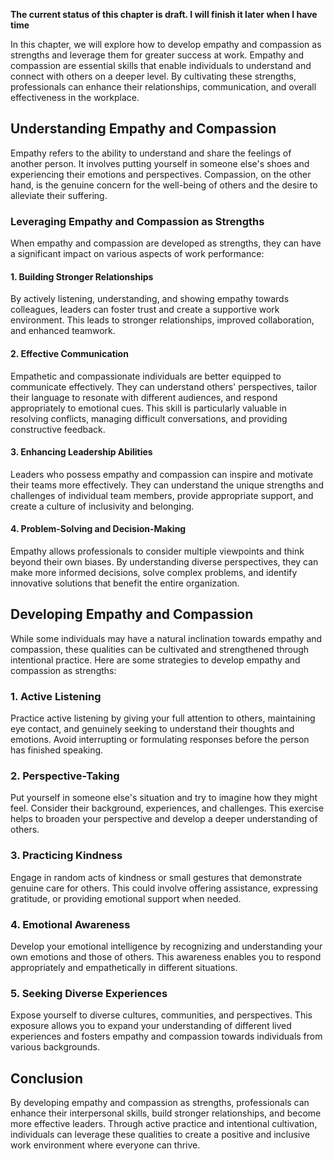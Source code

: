 **The current status of this chapter is draft. I will finish it later when I have time**

In this chapter, we will explore how to develop empathy and compassion as strengths and leverage them for greater success at work. Empathy and compassion are essential skills that enable individuals to understand and connect with others on a deeper level. By cultivating these strengths, professionals can enhance their relationships, communication, and overall effectiveness in the workplace.

Understanding Empathy and Compassion
------------------------------------

Empathy refers to the ability to understand and share the feelings of another person. It involves putting yourself in someone else's shoes and experiencing their emotions and perspectives. Compassion, on the other hand, is the genuine concern for the well-being of others and the desire to alleviate their suffering.

### Leveraging Empathy and Compassion as Strengths

When empathy and compassion are developed as strengths, they can have a significant impact on various aspects of work performance:

#### 1. Building Stronger Relationships

By actively listening, understanding, and showing empathy towards colleagues, leaders can foster trust and create a supportive work environment. This leads to stronger relationships, improved collaboration, and enhanced teamwork.

#### 2. Effective Communication

Empathetic and compassionate individuals are better equipped to communicate effectively. They can understand others' perspectives, tailor their language to resonate with different audiences, and respond appropriately to emotional cues. This skill is particularly valuable in resolving conflicts, managing difficult conversations, and providing constructive feedback.

#### 3. Enhancing Leadership Abilities

Leaders who possess empathy and compassion can inspire and motivate their teams more effectively. They can understand the unique strengths and challenges of individual team members, provide appropriate support, and create a culture of inclusivity and belonging.

#### 4. Problem-Solving and Decision-Making

Empathy allows professionals to consider multiple viewpoints and think beyond their own biases. By understanding diverse perspectives, they can make more informed decisions, solve complex problems, and identify innovative solutions that benefit the entire organization.

Developing Empathy and Compassion
---------------------------------

While some individuals may have a natural inclination towards empathy and compassion, these qualities can be cultivated and strengthened through intentional practice. Here are some strategies to develop empathy and compassion as strengths:

### 1. Active Listening

Practice active listening by giving your full attention to others, maintaining eye contact, and genuinely seeking to understand their thoughts and emotions. Avoid interrupting or formulating responses before the person has finished speaking.

### 2. Perspective-Taking

Put yourself in someone else's situation and try to imagine how they might feel. Consider their background, experiences, and challenges. This exercise helps to broaden your perspective and develop a deeper understanding of others.

### 3. Practicing Kindness

Engage in random acts of kindness or small gestures that demonstrate genuine care for others. This could involve offering assistance, expressing gratitude, or providing emotional support when needed.

### 4. Emotional Awareness

Develop your emotional intelligence by recognizing and understanding your own emotions and those of others. This awareness enables you to respond appropriately and empathetically in different situations.

### 5. Seeking Diverse Experiences

Expose yourself to diverse cultures, communities, and perspectives. This exposure allows you to expand your understanding of different lived experiences and fosters empathy and compassion towards individuals from various backgrounds.

Conclusion
----------

By developing empathy and compassion as strengths, professionals can enhance their interpersonal skills, build stronger relationships, and become more effective leaders. Through active practice and intentional cultivation, individuals can leverage these qualities to create a positive and inclusive work environment where everyone can thrive.
